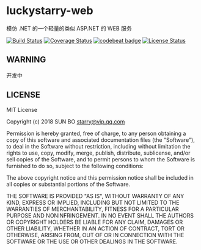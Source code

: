 # luckystarry-web

模仿 .NET 的一个轻量的类似 ASP.NET 的 WEB 服务

[![Build Status](https://www.travis-ci.org/LuckyStarry/luckystarry-web.svg?branch=master)](https://www.travis-ci.org/LuckyStarry/luckystarry-web?branch=master)
[![Coverage Status](https://coveralls.io/repos/github/LuckyStarry/luckystarry-web/badge.svg?branch=master)](https://coveralls.io/github/LuckyStarry/luckystarry-web?branch=master)
[![codebeat badge](https://codebeat.co/badges/a1b48850-cd7c-470f-a309-7b9dacb0a10d)](https://codebeat.co/projects/github-com-luckystarry-luckystarry-web-master)
[![License Status](https://img.shields.io/badge/License-MIT-brightgreen.svg)](https://raw.githubusercontent.com/LuckyStarry/luckystarry-web/master/LICENSE)

## WARNING

开发中

## LICENSE

MIT License

Copyright (c) 2018 SUN BO <starry@vip.qq.com>

Permission is hereby granted, free of charge, to any person obtaining a copy
of this software and associated documentation files (the "Software"), to deal
in the Software without restriction, including without limitation the rights
to use, copy, modify, merge, publish, distribute, sublicense, and/or sell
copies of the Software, and to permit persons to whom the Software is
furnished to do so, subject to the following conditions:

The above copyright notice and this permission notice shall be included in all
copies or substantial portions of the Software.

THE SOFTWARE IS PROVIDED "AS IS", WITHOUT WARRANTY OF ANY KIND, EXPRESS OR
IMPLIED, INCLUDING BUT NOT LIMITED TO THE WARRANTIES OF MERCHANTABILITY,
FITNESS FOR A PARTICULAR PURPOSE AND NONINFRINGEMENT. IN NO EVENT SHALL THE
AUTHORS OR COPYRIGHT HOLDERS BE LIABLE FOR ANY CLAIM, DAMAGES OR OTHER
LIABILITY, WHETHER IN AN ACTION OF CONTRACT, TORT OR OTHERWISE, ARISING FROM,
OUT OF OR IN CONNECTION WITH THE SOFTWARE OR THE USE OR OTHER DEALINGS IN THE
SOFTWARE.

